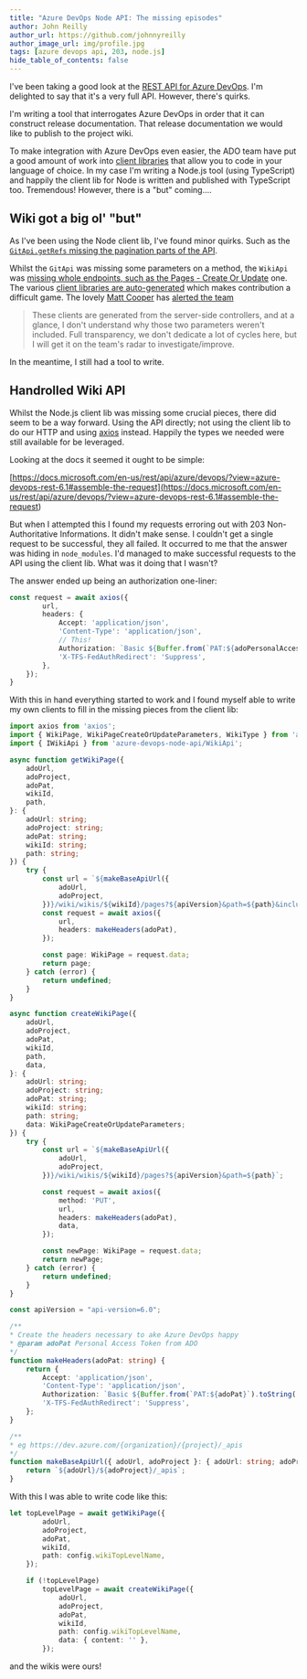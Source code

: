```yaml
---
title: "Azure DevOps Node API: The missing episodes"
author: John Reilly
author_url: https://github.com/johnnyreilly
author_image_url: img/profile.jpg
tags: [azure devops api, 203, node.js]
hide_table_of_contents: false
---
```

I've been taking a good look at the [REST API for Azure DevOps](<https://docs.microsoft.com/en-us/rest/api/azure/devops/?view=azure-devops-rest-6.1>). I'm delighted to say that it's a very full API. However, there's quirks.

I'm writing a tool that interrogates Azure DevOps in order that it can construct release documentation. That release documentation we would like to publish to the project wiki.

To make integration with Azure DevOps even easier, the ADO team have put a good amount of work into [client libraries](<https://docs.microsoft.com/en-us/rest/api/azure/devops/?view=azure-devops-rest-6.1#client-libraries>) that allow you to code in your language of choice. In my case I'm writing a Node.js tool (using TypeScript) and happily the client lib for Node is written and published with TypeScript too. Tremendous! However, there is a "but" coming....

## Wiki got a big ol' "but"

As I've been using the Node client lib, I've found minor quirks. Such as the [`GitApi.getRefs` missing the pagination parts of the API](<https://github.com/microsoft/azure-devops-node-api/issues/415>).

Whilst the `GitApi` was missing some parameters on a method, the `WikiApi` was [missing whole endpoints, such as the Pages - Create Or Update](<https://github.com/microsoft/azure-devops-node-api/issues/416>) one. The various [client libraries are auto-generated](<https://github.com/microsoft/azure-devops-node-api/blob/master/CONTRIBUTING.md#general-contribution-guide>) which makes contribution a difficult game. The lovely [Matt Cooper](<https://github.com/vtbassmatt>) has [alerted the team](<https://github.com/microsoft/azure-devops-node-api/issues/415#issuecomment-717991914>)

> These clients are generated from the server-side controllers, and at a glance, I don't understand why those two parameters weren't included. Full transparency, we don't dedicate a lot of cycles here, but I will get it on the team's radar to investigate/improve.

In the meantime, I still had a tool to write.

## Handrolled Wiki API

Whilst the Node.js client lib was missing some crucial pieces, there did seem to be a way forward. Using the API directly; not using the client lib to do our HTTP and using [axios](<https://github.com/axios/axios>) instead. Happily the types we needed were still available for be leveraged.

Looking at the docs it seemed it ought to be simple:

[https://docs.microsoft.com/en-us/rest/api/azure/devops/?view=azure-devops-rest-6.1#assemble-the-request](<https://docs.microsoft.com/en-us/rest/api/azure/devops/?view=azure-devops-rest-6.1#assemble-the-request>)

But when I attempted this I found my requests erroring out with 203 Non-Authoritative Informations. It didn't make sense. I couldn't get a single request to be successful, they all failed. It occurred to me that the answer was hiding in `node_modules`. I'd managed to make successful requests to the API using the client lib. What was it doing that I wasn't?

The answer ended up being an authorization one-liner:

```ts
const request = await axios({
        url,
        headers: {
            Accept: 'application/json',
            'Content-Type': 'application/json',
            // This!
            Authorization: `Basic ${Buffer.from(`PAT:${adoPersonalAccessToken}`).toString('base64')}`,
            'X-TFS-FedAuthRedirect': 'Suppress',
        },
    });
}
```

With this in hand everything started to work and I found myself able to write my own clients to fill in the missing pieces from the client lib:

```ts
import axios from 'axios';
import { WikiPage, WikiPageCreateOrUpdateParameters, WikiType } from 'azure-devops-node-api/interfaces/WikiInterfaces';
import { IWikiApi } from 'azure-devops-node-api/WikiApi';

async function getWikiPage({
    adoUrl,
    adoProject,
    adoPat,
    wikiId,
    path,
}: {
    adoUrl: string;
    adoProject: string;
    adoPat: string;
    wikiId: string;
    path: string;
}) {
    try {
        const url = `${makeBaseApiUrl({
            adoUrl,
            adoProject,
        })}/wiki/wikis/${wikiId}/pages?${apiVersion}&path=${path}&includeContent=True&recursionLevel=full`;
        const request = await axios({
            url,
            headers: makeHeaders(adoPat),
        });

        const page: WikiPage = request.data;
        return page;
    } catch (error) {
        return undefined;
    }
}

async function createWikiPage({
    adoUrl,
    adoProject,
    adoPat,
    wikiId,
    path,
    data,
}: {
    adoUrl: string;
    adoProject: string;
    adoPat: string;
    wikiId: string;
    path: string;
    data: WikiPageCreateOrUpdateParameters;
}) {
    try {
        const url = `${makeBaseApiUrl({
            adoUrl,
            adoProject,
        })}/wiki/wikis/${wikiId}/pages?${apiVersion}&path=${path}`;

        const request = await axios({
            method: 'PUT',
            url,
            headers: makeHeaders(adoPat),
            data,
        });

        const newPage: WikiPage = request.data;
        return newPage;
    } catch (error) {
        return undefined;
    }
}

const apiVersion = "api-version=6.0";

/**
* Create the headers necessary to ake Azure DevOps happy
* @param adoPat Personal Access Token from ADO
*/
function makeHeaders(adoPat: string) {
    return {
        Accept: 'application/json',
        'Content-Type': 'application/json',
        Authorization: `Basic ${Buffer.from(`PAT:${adoPat}`).toString('base64')}`,
        'X-TFS-FedAuthRedirect': 'Suppress',
    };
}

/**
* eg https://dev.azure.com/{organization}/{project}/_apis
*/
function makeBaseApiUrl({ adoUrl, adoProject }: { adoUrl: string; adoProject: string }) {
    return `${adoUrl}/${adoProject}/_apis`;
}
```

With this I was able to write code like this:

```ts
let topLevelPage = await getWikiPage({
        adoUrl,
        adoProject,
        adoPat,
        wikiId,
        path: config.wikiTopLevelName,
    });

    if (!topLevelPage)
        topLevelPage = await createWikiPage({
            adoUrl,
            adoProject,
            adoPat,
            wikiId,
            path: config.wikiTopLevelName,
            data: { content: '' },
        });
```

and the wikis were ours!


